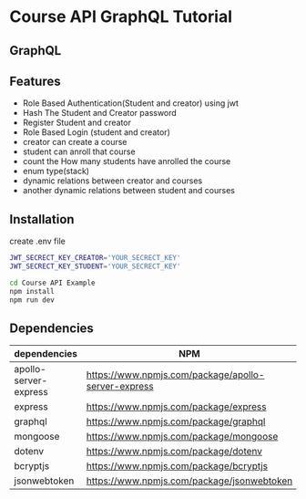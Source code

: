 # Course API GraphQL Tutorial
## GraphQL

## Features
- Role Based Authentication(Student and creator) using jwt
- Hash The Student and Creator password
- Register Student and creator
- Role Based Login (student and creator)
- creator can create a course
- student can anroll that course
- count the How many students have anrolled the course
- enum type(stack)
- dynamic relations between creator and courses
- another dynamic relations between student and courses



## Installation
create .env file
```sh
JWT_SECRECT_KEY_CREATOR='YOUR_SECRECT_KEY'
JWT_SECRECT_KEY_STUDENT='YOUR_SECRECT_KEY'
```
```sh
cd Course API Example
npm install
npm run dev
```

## Dependencies



| dependencies | NPM |
| ------ | ------ |
| apollo-server-express | https://www.npmjs.com/package/apollo-server-express |
| express | https://www.npmjs.com/package/express |
| graphql | https://www.npmjs.com/package/graphql |
| mongoose | https://www.npmjs.com/package/mongoose |
| dotenv | https://www.npmjs.com/package/dotenv |
| bcryptjs | https://www.npmjs.com/package/bcryptjs |
| jsonwebtoken | https://www.npmjs.com/package/jsonwebtoken |


